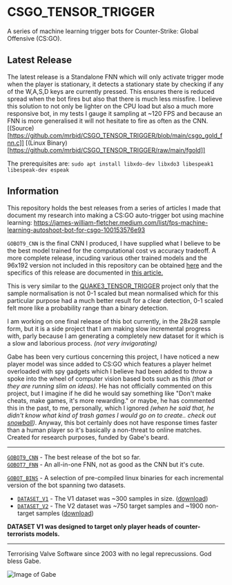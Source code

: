 # CSGO_TENSOR_TRIGGER
A series of machine learning trigger bots for Counter-Strike: Global Offensive (CS:GO).

## Latest Release

The latest release is a Standalone FNN which will only activate trigger mode when the player is stationary, it detects a stationary state by checking if any of the W,A,S,D keys are currently pressed. This ensures there is reduced spread when the bot fires but also that there is much less missfire. I believe this solution to not only be lighter on the CPU load but also a much more responsive bot, in my tests I gauge it sampling at ~120 FPS and because an FNN is more generalised it will not hesitate to fire as often as the CNN. [(Source)[https://github.com/mrbid/CSGO_TENSOR_TRIGGER/blob/main/csgo_gold_fnn.c]] [(Linux Binary)[https://github.com/mrbid/CSGO_TENSOR_TRIGGER/raw/main/fgold]]

The prerequisites are: `sudo apt install libxdo-dev libxdo3 libespeak1 libespeak-dev espeak`

## Information

This repository holds the best releases from a series of articles I made that document my research into making a CS:GO auto-trigger bot using machine learning: https://james-william-fletcher.medium.com/list/fps-machine-learning-autoshoot-bot-for-csgo-100153576e93

`GOBOT9_CNN` is the final CNN I produced, I have supplied what I believe to be the best model trained for the computational cost vs accuracy tradeoff. A more complete release, incuding various other trained models and the 96x192 version not included in this repository can be obtained [here](https://mega.nz/file/GvxXHCCB#yph08_eQ2jrb_ptXiKKJwXdcggfXPTILKMljBe31FI4) and the specifics of this release are documented in [this article.](https://james-william-fletcher.medium.com/creating-a-machine-learning-auto-shoot-bot-for-cs-go-part-6-af9589941ef3)

This is very similar to the [QUAKE3_TENSOR_TRIGGER](https://github.com/mrbid/QUAKE3_TENSOR_TRIGGER) project only that the sample normalisation is not 0-1 scaled but mean normalised which for this particular purpose had a much better result for a clear detection, 0-1 scaled felt more like a probability range than a binary detection.

I am working on one final release of this bot currently, in the 28x28 sample form, but it is a side project that I am making slow incremental progress with, parly because I am generating a completely new dataset for it which is a slow and laborious process. _(not very invigorating)_

Gabe has been very curtious concerning this project, I have noticed a new player model was since added to CS:GO which features a player helmet overloaded with spy gadgets which I believe had been added to throw a spoke into the wheel of computer vision based bots such as this _(that or they are running slim on ideas)_. He has not officially commented on this project, but I imagine if he did he would say something like "Don't make cheats, make games, it's more rewarding." or maybe, he has commented this in the past, to me, personally, which I ignored _(when he said that, he didn't know what kind of trash games I would go on to create.. check out [snowball](https://snapcraft.io/snowball))_. Anyway, this bot certainly does not have response times faster than a human player so it's basically a non-threat to online matches. Created for research purposes, funded by Gabe's beard.

---

[`GOBOT9_CNN`](https://github.com/mrbid/CSGO_TENSOR_TRIGGER/tree/main/GOBOT9_CNN) - The best release of the bot so far.<br>
[`GOBOT7_FNN`](https://github.com/mrbid/CSGO_TENSOR_TRIGGER/blob/main/gobot7_fnn.c) - An all-in-one FNN, not as good as the CNN but it's cute.<br>

[`GOBOT_BINS`](https://github.com/mrbid/CSGO_TENSOR_TRIGGER/tree/main/GOBOT_BINS) - A selection of pre-compiled linux binaries for each incremental version of the bot spanning two datasets.<br>
- [`DATASET_V1`](https://github.com/mrbid/CSGO_TENSOR_TRIGGER/tree/main/GOBOT_BINS/DATASET_V1) - The V1 dataset was ~300 samples in size. ([download](https://github.com/TFCNN/Projects/blob/main/counter_terrorist_dataset_and_weights.zip))<br>
- [`DATASET_V2`](https://github.com/mrbid/CSGO_TENSOR_TRIGGER/tree/main/GOBOT_BINS/DATASET_V2) - The V2 dataset was ~750 target samples and ~1900 non-target samples ([download](https://github.com/mrbid/DATASETS/raw/main/CSGO.zip))

**DATASET V1 was designed to target only player heads of counter-terrorists models.**

---

Terrorising Valve Software since 2003 with no legal reprecussions. God bless Gabe.

![Image of Gabe](https://static.wikia.nocookie.net/mlg-parody/images/3/39/Gabe_newell_meme-580x334.jpg/revision/latest/scale-to-width-down/580?cb=20190811113643)

